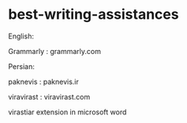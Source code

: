 # best-writing-assistances

English:

Grammarly :  grammarly.com

Persian:

paknevis :   paknevis.ir

viravirast : viravirast.com

virastiar extension in microsoft word
